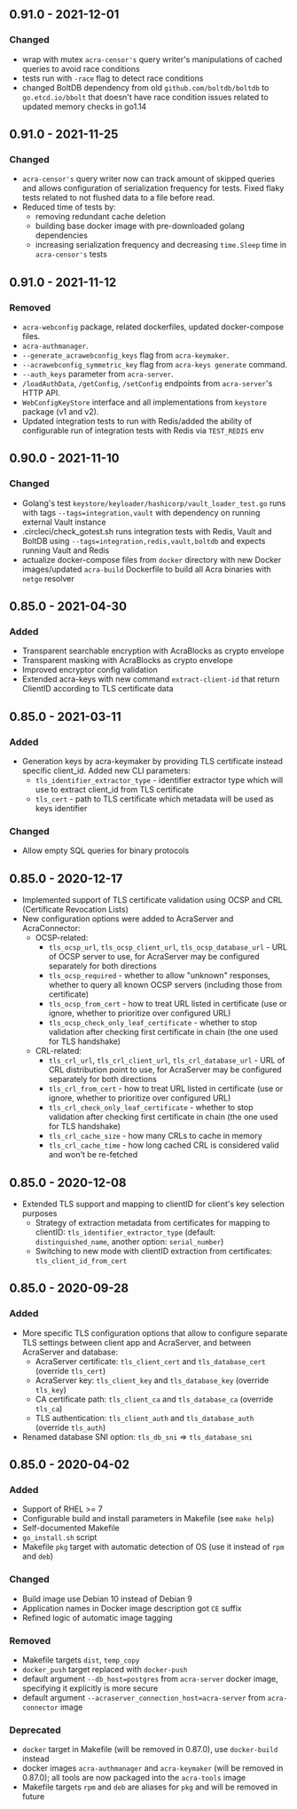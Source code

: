 ## 0.91.0 - 2021-12-01
### Changed
- wrap with mutex `acra-censor's` query writer's manipulations of cached queries to avoid race conditions
- tests run with `-race` flag to detect race conditions
- changed BoltDB dependency from old `github.com/boltdb/boltdb` to `go.etcd.io/bbolt` that doesn't have race condition
  issues related to updated memory checks in go1.14


## 0.91.0 - 2021-11-25
### Changed
- `acra-censor's` query writer now can track amount of skipped queries and allows configuration of serialization 
  frequency for tests. Fixed flaky tests related to not flushed data to a file before read.
- Reduced time of tests by:
  - removing redundant cache deletion 
  - building base docker image with pre-downloaded golang dependencies
  - increasing serialization frequency and decreasing `time.Sleep` time in `acra-censor's` tests

## 0.91.0 - 2021-11-12
### Removed
- `acra-webconfig` package, related dockerfiles, updated docker-compose files.
- `acra-authmanager`.
- `--generate_acrawebconfig_keys` flag from `acra-keymaker`.
- `--acrawebconfig_symmetric_key` flag from `acra-keys generate` command.
- `--auth_keys` parameter from `acra-server`.
- `/loadAuthData`, `/getConfig`, `/setConfig` endpoints from `acra-server`'s HTTP API.
- `WebConfigKeyStore` interface and all implementations from `keystore` package (v1 and v2).
- Updated integration tests to run with Redis/added the ability of configurable run of integration tests with Redis
  via `TEST_REDIS` env

## 0.90.0 - 2021-11-10
### Changed
- Golang's test `keystore/keyloader/hashicorp/vault_loader_test.go` runs with tags `--tags=integration,vault` with 
  dependency on running external Vault instance
- .circleci/check_gotest.sh runs integration tests with Redis, Vault and BoltDB using `--tags=integration,redis,vault,boltdb`
  and expects running Vault and Redis 
- actualize docker-compose files from `docker` directory with new Docker images/updated `acra-build` Dockerfile to build all Acra
  binaries with `netgo` resolver

## 0.85.0 - 2021-04-30
### Added
- Transparent searchable encryption with AcraBlocks as crypto envelope
- Transparent masking with AcraBlocks as crypto envelope
- Improved encryptor config validation
- Extended acra-keys with new command `extract-client-id` that return ClientID according to TLS certificate data

## 0.85.0 - 2021-03-11
### Added
- Generation keys by acra-keymaker by providing TLS certificate instead specific client_id. Added new CLI parameters:
  - `tls_identifier_extractor_type` - identifier extractor type which will use to extract client_id from TLS certificate
  - `tls_cert` - path to TLS certificate which metadata will be used as keys identifier
  
### Changed
- Allow empty SQL queries for binary protocols

## 0.85.0 - 2020-12-17

- Implemented support of TLS certificate validation using OCSP and CRL (Certificate Revocation Lists)
- New configuration options were added to AcraServer and AcraConnector:
  - OCSP-related:
    - `tls_ocsp_url`, `tls_ocsp_client_url`, `tls_ocsp_database_url` - URL of OCSP server to use, for AcraServer may be configured separately for both directions
    - `tls_ocsp_required` - whether to allow "unknown" responses, whether to query all known OCSP servers (including those from certificate)
    - `tls_ocsp_from_cert` - how to treat URL listed in certificate (use or ignore, whether to prioritize over configured URL)
    - `tls_ocsp_check_only_leaf_certificate` - whether to stop validation after checking first certificate in chain (the one used for TLS handshake)
  - CRL-related:
    - `tls_crl_url`, `tls_crl_client_url`, `tls_crl_database_url` - URL of CRL distribution point to use, for AcraServer may be configured separately for both directions
    - `tls_crl_from_cert` - how to treat URL listed in certificate (use or ignore, whether to prioritize over configured URL)
    - `tls_crl_check_only_leaf_certificate` - whether to stop validation after checking first certificate in chain (the one used for TLS handshake)
    - `tls_crl_cache_size` - how many CRLs to cache in memory
    - `tls_crl_cache_time` - how long cached CRL is considered valid and won't be re-fetched

## 0.85.0 - 2020-12-08

- Extended TLS support and mapping to clientID for client's key selection purposes
  - Strategy of extraction metadata from certificates for mapping to clientID: `tls_identifier_extractor_type` (default: `distinguished_name`, another option: `serial_number`)
  - Switching to new mode with clientID extraction from certificates: `tls_client_id_from_cert`

## 0.85.0 - 2020-09-28

### Added

- More specific TLS configuration options that allow to configure separate TLS settings between client app and AcraServer, and between AcraServer and database:
  - AcraServer certificate: `tls_client_cert` and `tls_database_cert` (override `tls_cert`)
  - AcraServer key: `tls_client_key` and `tls_database_key` (override `tls_key`)
  - CA certificate path: `tls_client_ca` and `tls_database_ca` (override `tls_ca`)
  - TLS authentication: `tls_client_auth` and `tls_database_auth` (override `tls_auth`)
- Renamed database SNI option: `tls_db_sni` => `tls_database_sni`

## 0.85.0 - 2020-04-02
### Added
- Support of RHEL >= 7
- Configurable build and install parameters in Makefile (see `make help`)
- Self-documented Makefile
- `go_install.sh` script
- Makefile `pkg` target with automatic detection of OS (use it instead of `rpm` and `deb`)
### Changed
- Build image use Debian 10 instead of Debian 9
- Application names in Docker image description got `CE` suffix
- Refined logic of automatic image tagging
### Removed
- Makefile targets `dist`, `temp_copy`
- `docker_push` target replaced with `docker-push`
- default argument `--db_host=postgres` from `acra-server` docker image, specifying it explicitly is more secure
- default argument `--acraserver_connection_host=acra-server` from `acra-connector` image
### Deprecated
- `docker` target in Makefile (will be removed in 0.87.0), use `docker-build` instead
- docker images `acra-authmanager` and `acra-keymaker` (will be removed in 0.87.0); all tools are now packaged into the `acra-tools` image
- Makefile targets `rpm` and `deb` are aliases for `pkg` and will be removed in future
